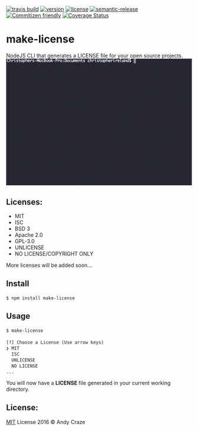 [![travis build](https://img.shields.io/travis/accraze/make-license.svg)](https://travis-ci.org/accraze/make-license)
[![version](https://img.shields.io/npm/v/make-license.svg)](https://www.npmjs.com/package/make-license)
[![license](https://img.shields.io/npm/l/make-license.svg)](https://www.npmjs.com/package/make-license)
[![semantic-release](https://img.shields.io/badge/%20%20%F0%9F%93%A6%F0%9F%9A%80-semantic--release-e10079.svg)](https://github.com/semantic-release/semantic-release)
[![Commitizen friendly](https://img.shields.io/badge/commitizen-friendly-brightgreen.svg)](http://commitizen.github.io/cz-cli/)
[![Coverage Status](https://img.shields.io/codecov/c/gh/accraze/make-license/master.svg)](https://codecov.io/gh/accraze/make-license?branch=master)

# make-license

NodeJS CLI that generates a LICENSE file for your open source projects.
![demo](demo.gif)

## Licenses:

* MIT
* ISC
* BSD 3
* Apache 2.0
* GPL-3.0
* UNLICENSE
* NO LICENSE/COPYRIGHT ONLY

More licenses will be added soon...

## Install

```
$ npm install make-license
```

## Usage
```
$ make-license

[?] Choose a License (Use arrow keys)
❯ MIT
  ISC
  UNLICENSE
  NO LICENSE
...
```
You will now have a **LICENSE** file generated in your current working directory.

## License:
[MIT](https://github.com/accraze/make-license/blob/master/LICENSE) License 2016 © Andy Craze
